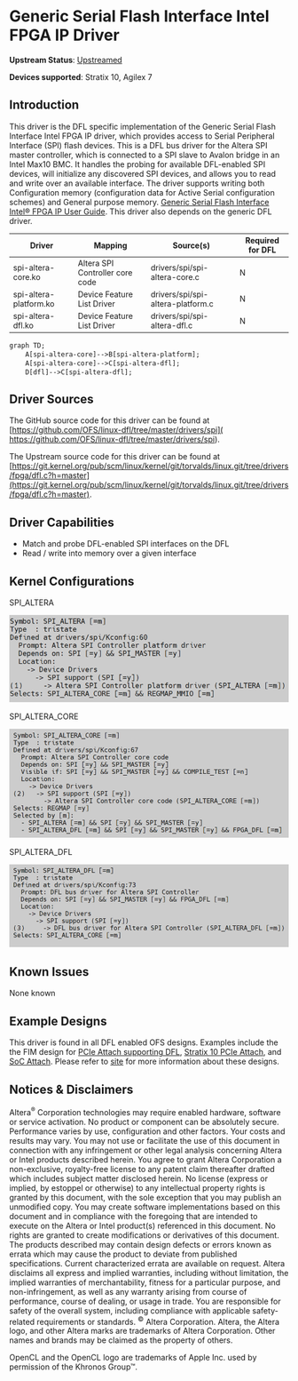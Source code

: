 # **Generic Serial Flash Interface Intel FPGA IP Driver**

**Upstream Status**: [Upstreamed](https://git.kernel.org/pub/scm/linux/kernel/git/torvalds/linux.git/tree/drivers/spi/spi-altera-dfl.c?h=master)

**Devices supported**: Stratix 10, Agilex 7

## **Introduction**

This driver is the DFL specific implementation of the Generic Serial Flash Interface Intel FPGA IP driver, which provides access to Serial Peripheral Interface (SPI) flash devices. This is a DFL bus driver for the Altera SPI master controller, which is connected to a SPI slave to Avalon bridge in an Intel Max10 BMC. It handles the probing for available DFL-enabled SPI devices, will initialize any discovered SPI devices, and allows you to read and write over an available interface. The driver supports writing both Configuration memory (configuration data for Active Serial configuration schemes) and General purpose memory. [Generic Serial Flash Interface Intel® FPGA IP User Guide](https://www.intel.com/content/www/us/en/docs/programmable/683419/23-1-20-2-3/user-guide.html). This driver also depends on the generic DFL driver.

|Driver|Mapping|Source(s)|Required for DFL|
|---|---|---|---|
|spi-altera-core.ko|Altera SPI Controller core code|drivers/spi/spi-altera-core.c|N|
|spi-altera-platform.ko|Device Feature List Driver|drivers/spi/spi-altera-platform.c|N|
|spi-altera-dfl.ko|Device Feature List Driver|drivers/spi/spi-altera-dfl.c|N|

```mermaid
graph TD;
    A[spi-altera-core]-->B[spi-altera-platform];
    A[spi-altera-core]-->C[spi-altera-dfl];
    D[dfl]-->C[spi-altera-dfl]; 
```

## **Driver Sources**

The GitHub source code for this driver can be found at [https://github.com/OFS/linux-dfl/tree/master/drivers/spi]( https://github.com/OFS/linux-dfl/tree/master/drivers/spi).

The Upstream source code for this driver can be found at [https://git.kernel.org/pub/scm/linux/kernel/git/torvalds/linux.git/tree/drivers/fpga/dfl.c?h=master](https://git.kernel.org/pub/scm/linux/kernel/git/torvalds/linux.git/tree/drivers/fpga/dfl.c?h=master).

## **Driver Capabilities**

* Match and probe DFL-enabled SPI interfaces on the DFL
* Read / write into memory over a given interface

## **Kernel Configurations**

SPI_ALTERA

![](./images/spi_altera_menuconfig.PNG)

SPI_ALTERA_CORE

![](./images/spi_altera_core_menuconfig.PNG)

SPI_ALTERA_DFL

![](./images/spi_altera_dfl_menuconfig.PNG)

## **Known Issues**

None known

## **Example Designs**

This driver is found in all DFL enabled OFS designs. Examples include the the FIM design for [PCIe Attach supporting DFL](https://github.com/OFS/ofs-agx7-pcie-attach), [Stratix 10 PCIe Attach](https://github.com/OFS/ofs-d5005.git), and [SoC Attach](https://github.com/OFS/ofs-f2000x-pl). Please refer to [site](https://ofs.github.io/) for more information about these designs.

## Notices & Disclaimers

Altera<sup>&reg;</sup> Corporation technologies may require enabled hardware, software or service activation.
No product or component can be absolutely secure. 
Performance varies by use, configuration and other factors.
Your costs and results may vary. 
You may not use or facilitate the use of this document in connection with any infringement or other legal analysis concerning Altera or Intel products described herein. You agree to grant Altera Corporation a non-exclusive, royalty-free license to any patent claim thereafter drafted which includes subject matter disclosed herein.
No license (express or implied, by estoppel or otherwise) to any intellectual property rights is granted by this document, with the sole exception that you may publish an unmodified copy. You may create software implementations based on this document and in compliance with the foregoing that are intended to execute on the Altera or Intel product(s) referenced in this document. No rights are granted to create modifications or derivatives of this document.
The products described may contain design defects or errors known as errata which may cause the product to deviate from published specifications.  Current characterized errata are available on request.
Altera disclaims all express and implied warranties, including without limitation, the implied warranties of merchantability, fitness for a particular purpose, and non-infringement, as well as any warranty arising from course of performance, course of dealing, or usage in trade.
You are responsible for safety of the overall system, including compliance with applicable safety-related requirements or standards. 
<sup>&copy;</sup> Altera Corporation.  Altera, the Altera logo, and other Altera marks are trademarks of Altera Corporation.  Other names and brands may be claimed as the property of others. 

OpenCL and the OpenCL logo are trademarks of Apple Inc. used by permission of the Khronos Group™. 
